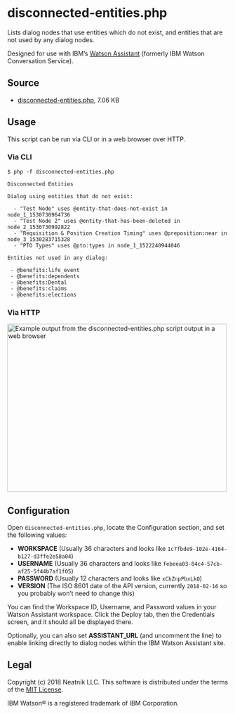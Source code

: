 disconnected-entities.php
=========================

Lists dialog nodes that use entities which do not exist, and entities that are not used by any dialog nodes.

Designed for use with IBM’s [Watson Assistant](https://www.ibm.com/watson/ai-assistant/) (formerly IBM Watson Conversation Service). 


Source
------

- [disconnected-entities.php](disconnected-entities.php), 7.06 KB


Usage
-----

This script can be run via CLI or in a web browser over HTTP.

### Via CLI

```
$ php -f disconnected-entities.php

Disconnected Entities

Dialog using entities that do not exist:

  - "Test Node" uses @entity-that-does-not-exist in node_1_1530730964736
  - "Test Node 2" uses @entity-that-has-been-deleted in node_2_1530730992822
  - "Requisition & Position Creation Timing" uses @preposition:near in node_3_1530283715328
  - "PTO Types" uses @pto:types in node_1_1522240944046

Entities not used in any dialog:

 - @benefits:life_event
 - @benefits:dependents
 - @benefits:Dental
 - @benefits:claims
 - @benefits:elections
```

### Via HTTP

<img alt="Example output from the disconnected-entities.php script output in a web browser" src="https://github.com/neatnik/watson-assistant-tools/raw/master/disconnected-entities-example.png" style="width: 500px; height: 383px;">


Configuration
-------------

Open `disconnected-entities.php`, locate the Configuration section, and set the following values:

- **WORKSPACE** (Usually 36 characters and looks like `1c7fbde9-102e-4164-b127-d3ffe2e58a04`)
- **USERNAME** (Usually 36 characters and looks like `febeea03-84c4-57cb-af25-5f44b7af1f05`)
- **PASSWORD** (Usually 12 characters and looks like `xCkZnpPbxLkQ`)
- **VERSION** (The ISO 8601 date of the API version, currently `2018-02-16` so you probably won’t need to change this)

You can find the Workspace ID, Username, and Password values in your Watson Assistant workspace. Click the Deploy tab, then the Credentials screen, and it should all be displayed there.

Optionally, you can also set **ASSISTANT_URL** (and uncomment the line) to enable linking directly to dialog nodes within the IBM Watson Assistant site.


Legal
-----

Copyright (c) 2018 Neatnik LLC. This software is distributed under the terms of the [MIT License](LICENSE).

IBM Watson® is a registered trademark of IBM Corporation.